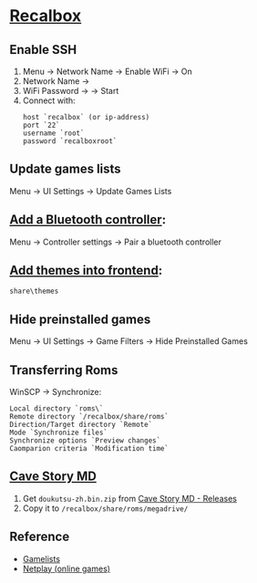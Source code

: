 # [Recalbox](https://www.recalbox.com/)

## Enable SSH

1. Menu → Network Name → Enable WiFi → On
2. Network Name → <SSID>
3. WiFi Password → <Password> → Start
4. Connect with:
	```
	host `recalbox` (or ip-address)
	port `22`
	username `root`
	password `recalboxroot`
	```

## Update games lists

Menu → UI Settings → Update Games Lists

## [Add a Bluetooth controller](https://wiki.recalbox.com/en/basic-usage/first-use-and-configuration):

Menu → Controller settings → Pair a bluetooth controller

## [Add themes into frontend](https://wiki.recalbox.com/en/tutorials/frontend-customization/add-themes-into-emulationstation):

`share\themes`

## Hide preinstalled games

Menu → UI Settings → Game Filters → Hide Preinstalled Games

## Transferring Roms

WinSCP → Synchronize:

```
Local directory `roms\`
Remote directory `/recalbox/share/roms`
Direction/Target directory `Remote`
Mode `Synchronize files`
Synchronize options `Preview changes`
Caomparion criteria `Modification time`
```

## [Cave Story MD](https://github.com/andwn/cave-story-md)

1. Get `doukutsu-zh.bin.zip` from [Cave Story MD - Releases](https://github.com/andwn/cave-story-md/releases)
2. Copy it to `/recalbox/share/roms/megadrive/`

## Reference

- [Gamelists](https://github.com/recalbox/recalbox-emulationstation/blob/master/GAMELISTS.md)
- [Netplay (online games)](https://wiki.recalbox.com/en/basic-usage/features/netplay-online-games)